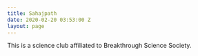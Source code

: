 ```yaml
---
title: Sahajpath
date: 2020-02-20 03:53:00 Z
layout: page
---
```


This is a science club affiliated to Breakthrough Science Society.